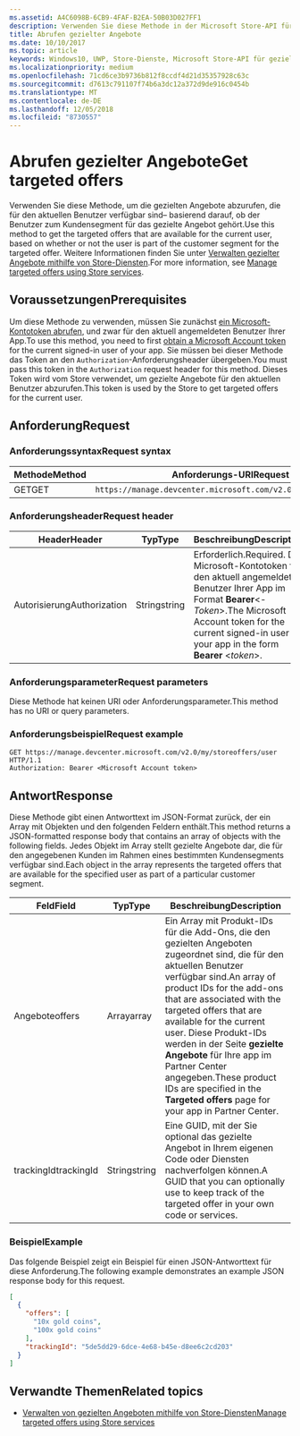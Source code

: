 ```yaml
---
ms.assetid: A4C6098B-6CB9-4FAF-B2EA-50B03D027FF1
description: Verwenden Sie diese Methode in der Microsoft Store-API für gezielte Angebote, um die gezielten Angebote abzurufen, die für den aktuellen Benutzer im Zusammenhang mit der aktuellen App verfügbar sind.
title: Abrufen gezielter Angebote
ms.date: 10/10/2017
ms.topic: article
keywords: Windows10, UWP, Store-Dienste, Microsoft Store-API für gezielte Angebote, gezielte Angebote abrufen
ms.localizationpriority: medium
ms.openlocfilehash: 71cd6ce3b9736b812f8ccdf4d21d35357928c63c
ms.sourcegitcommit: d7613c791107f74b6a3dc12a372d9de916c0454b
ms.translationtype: MT
ms.contentlocale: de-DE
ms.lasthandoff: 12/05/2018
ms.locfileid: "8730557"
---
```

# <a name="get-targeted-offers"></a><span data-ttu-id="41aac-104">Abrufen gezielter Angebote</span><span class="sxs-lookup"><span data-stu-id="41aac-104">Get targeted offers</span></span>

<span data-ttu-id="41aac-105">Verwenden Sie diese Methode, um die gezielten Angebote abzurufen, die für den aktuellen Benutzer verfügbar sind– basierend darauf, ob der Benutzer zum Kundensegment für das gezielte Angebot gehört.</span><span class="sxs-lookup"><span data-stu-id="41aac-105">Use this method to get the targeted offers that are available for the current user, based on whether or not the user is part of the customer segment for the targeted offer.</span></span> <span data-ttu-id="41aac-106">Weitere Informationen finden Sie unter [Verwalten gezielter Angebote mithilfe von Store-Diensten](manage-targeted-offers-using-windows-store-services.md).</span><span class="sxs-lookup"><span data-stu-id="41aac-106">For more information, see [Manage targeted offers using Store services](manage-targeted-offers-using-windows-store-services.md).</span></span>

## <a name="prerequisites"></a><span data-ttu-id="41aac-107">Voraussetzungen</span><span class="sxs-lookup"><span data-stu-id="41aac-107">Prerequisites</span></span>

<span data-ttu-id="41aac-108">Um diese Methode zu verwenden, müssen Sie zunächst [ein Microsoft-Kontotoken abrufen](manage-targeted-offers-using-windows-store-services.md#obtain-a-microsoft-account-token), und zwar für den aktuell angemeldeten Benutzer Ihrer App.</span><span class="sxs-lookup"><span data-stu-id="41aac-108">To use this method, you need to first [obtain a Microsoft Account token](manage-targeted-offers-using-windows-store-services.md#obtain-a-microsoft-account-token) for the current signed-in user of your app.</span></span> <span data-ttu-id="41aac-109">Sie müssen bei dieser Methode das Token an den ```Authorization```-Anforderungsheader übergeben.</span><span class="sxs-lookup"><span data-stu-id="41aac-109">You must pass this token in the ```Authorization``` request header for this method.</span></span> <span data-ttu-id="41aac-110">Dieses Token wird vom Store verwendet, um gezielte Angebote für den aktuellen Benutzer abzurufen.</span><span class="sxs-lookup"><span data-stu-id="41aac-110">This token is used by the Store to get targeted offers for the current user.</span></span>

## <a name="request"></a><span data-ttu-id="41aac-111">Anforderung</span><span class="sxs-lookup"><span data-stu-id="41aac-111">Request</span></span>


### <a name="request-syntax"></a><span data-ttu-id="41aac-112">Anforderungssyntax</span><span class="sxs-lookup"><span data-stu-id="41aac-112">Request syntax</span></span>

| <span data-ttu-id="41aac-113">Methode</span><span class="sxs-lookup"><span data-stu-id="41aac-113">Method</span></span> | <span data-ttu-id="41aac-114">Anforderungs-URI</span><span class="sxs-lookup"><span data-stu-id="41aac-114">Request URI</span></span>                                                                |
|--------|----------------------------------------------------------------------------|
| <span data-ttu-id="41aac-115">GET</span><span class="sxs-lookup"><span data-stu-id="41aac-115">GET</span></span>    | ```https://manage.devcenter.microsoft.com/v2.0/my/storeoffers/user``` |


### <a name="request-header"></a><span data-ttu-id="41aac-116">Anforderungsheader</span><span class="sxs-lookup"><span data-stu-id="41aac-116">Request header</span></span>

| <span data-ttu-id="41aac-117">Header</span><span class="sxs-lookup"><span data-stu-id="41aac-117">Header</span></span>        | <span data-ttu-id="41aac-118">Typ</span><span class="sxs-lookup"><span data-stu-id="41aac-118">Type</span></span>   | <span data-ttu-id="41aac-119">Beschreibung</span><span class="sxs-lookup"><span data-stu-id="41aac-119">Description</span></span>  |
|---------------|--------|--------------|
| <span data-ttu-id="41aac-120">Autorisierung</span><span class="sxs-lookup"><span data-stu-id="41aac-120">Authorization</span></span> | <span data-ttu-id="41aac-121">String</span><span class="sxs-lookup"><span data-stu-id="41aac-121">string</span></span> | <span data-ttu-id="41aac-122">Erforderlich.</span><span class="sxs-lookup"><span data-stu-id="41aac-122">Required.</span></span> <span data-ttu-id="41aac-123">Das Microsoft-Kontotoken für den aktuell angemeldeten Benutzer Ihrer App im Format **Bearer**&lt;*-Token*&gt;.</span><span class="sxs-lookup"><span data-stu-id="41aac-123">The Microsoft Account token for the current signed-in user of your app in the form **Bearer** &lt;*token*&gt;.</span></span> |


### <a name="request-parameters"></a><span data-ttu-id="41aac-124">Anforderungsparameter</span><span class="sxs-lookup"><span data-stu-id="41aac-124">Request parameters</span></span>

<span data-ttu-id="41aac-125">Diese Methode hat keinen URI oder Anforderungsparameter.</span><span class="sxs-lookup"><span data-stu-id="41aac-125">This method has no URI or query parameters.</span></span>

### <a name="request-example"></a><span data-ttu-id="41aac-126">Anforderungsbeispiel</span><span class="sxs-lookup"><span data-stu-id="41aac-126">Request example</span></span>

```syntax
GET https://manage.devcenter.microsoft.com/v2.0/my/storeoffers/user HTTP/1.1
Authorization: Bearer <Microsoft Account token>
```

## <a name="response"></a><span data-ttu-id="41aac-127">Antwort</span><span class="sxs-lookup"><span data-stu-id="41aac-127">Response</span></span>

<span data-ttu-id="41aac-128">Diese Methode gibt einen Antworttext im JSON-Format zurück, der ein Array mit Objekten und den folgenden Feldern enthält.</span><span class="sxs-lookup"><span data-stu-id="41aac-128">This method returns a JSON-formatted response body that contains an array of objects with the following fields.</span></span> <span data-ttu-id="41aac-129">Jedes Objekt im Array stellt gezielte Angebote dar, die für den angegebenen Kunden im Rahmen eines bestimmten Kundensegments verfügbar sind.</span><span class="sxs-lookup"><span data-stu-id="41aac-129">Each object in the array represents the targeted offers that are available for the specified user as part of a particular customer segment.</span></span>

| <span data-ttu-id="41aac-130">Feld</span><span class="sxs-lookup"><span data-stu-id="41aac-130">Field</span></span>      | <span data-ttu-id="41aac-131">Typ</span><span class="sxs-lookup"><span data-stu-id="41aac-131">Type</span></span>   | <span data-ttu-id="41aac-132">Beschreibung</span><span class="sxs-lookup"><span data-stu-id="41aac-132">Description</span></span>         |
|------------|--------|------------------|
| <span data-ttu-id="41aac-133">Angebote</span><span class="sxs-lookup"><span data-stu-id="41aac-133">offers</span></span>      | <span data-ttu-id="41aac-134">Array</span><span class="sxs-lookup"><span data-stu-id="41aac-134">array</span></span>  | <span data-ttu-id="41aac-135">Ein Array mit Produkt-IDs für die Add-Ons, die den gezielten Angeboten zugeordnet sind, die für den aktuellen Benutzer verfügbar sind.</span><span class="sxs-lookup"><span data-stu-id="41aac-135">An array of product IDs for the add-ons that are associated with the targeted offers that are available for the current user.</span></span> <span data-ttu-id="41aac-136">Diese Produkt-IDs werden in der Seite **gezielte Angebote** für Ihre app im Partner Center angegeben.</span><span class="sxs-lookup"><span data-stu-id="41aac-136">These product IDs are specified in the **Targeted offers** page for your app in Partner Center.</span></span>            |
| <span data-ttu-id="41aac-137">trackingId</span><span class="sxs-lookup"><span data-stu-id="41aac-137">trackingId</span></span>  | <span data-ttu-id="41aac-138">String</span><span class="sxs-lookup"><span data-stu-id="41aac-138">string</span></span> | <span data-ttu-id="41aac-139">Eine GUID, mit der Sie optional das gezielte Angebot in Ihrem eigenen Code oder Diensten nachverfolgen können.</span><span class="sxs-lookup"><span data-stu-id="41aac-139">A GUID that you can optionally use to keep track of the targeted offer in your own code or services.</span></span> |


### <a name="example"></a><span data-ttu-id="41aac-140">Beispiel</span><span class="sxs-lookup"><span data-stu-id="41aac-140">Example</span></span>

<span data-ttu-id="41aac-141">Das folgende Beispiel zeigt ein Beispiel für einen JSON-Antworttext für diese Anforderung.</span><span class="sxs-lookup"><span data-stu-id="41aac-141">The following example demonstrates an example JSON response body for this request.</span></span>

```json
[
  {
    "offers": [
      "10x gold coins",
      "100x gold coins"
    ],
    "trackingId": "5de5dd29-6dce-4e68-b45e-d8ee6c2cd203"
  }
]
```

## <a name="related-topics"></a><span data-ttu-id="41aac-142">Verwandte Themen</span><span class="sxs-lookup"><span data-stu-id="41aac-142">Related topics</span></span>

* [<span data-ttu-id="41aac-143">Verwalten von gezielten Angeboten mithilfe von Store-Diensten</span><span class="sxs-lookup"><span data-stu-id="41aac-143">Manage targeted offers using Store services</span></span>](manage-targeted-offers-using-windows-store-services.md)

 

 
